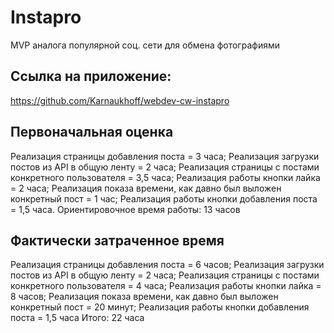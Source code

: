 # Instapro

MVP аналога популярной соц. сети для обмена фотографиями

## Ссылка на приложение:

https://github.com/Karnaukhoff/webdev-cw-instapro

## Первоначальная оценка

Реализация страницы добавления поста = 3 часа; Реализация загрузки постов из API в общую ленту = 2 часа; Реализация страницы с постами конкретного пользователя = 3,5 часа; Реализация работы кнопки лайка = 2 часа; Реализация показа времени, как давно был выложен конкретный пост = 1 час; Реализация работы кнопки добавления поста = 1,5 часа.
Ориентировочное время работы: 13 часов

## Фактически затраченное время

Реализация страницы добавления поста = 6 часов; Реализация загрузки постов из API в общую ленту = 2 часа; Реализация страницы с постами конкретного пользователя = 4 часа;
Реализация работы кнопки лайка = 8 часов; Реализация показа времени, как давно был выложен конкретный пост = 20 минут; Реализация работы кнопки добавления поста = 1,5 часа
Итого: 22 часа
